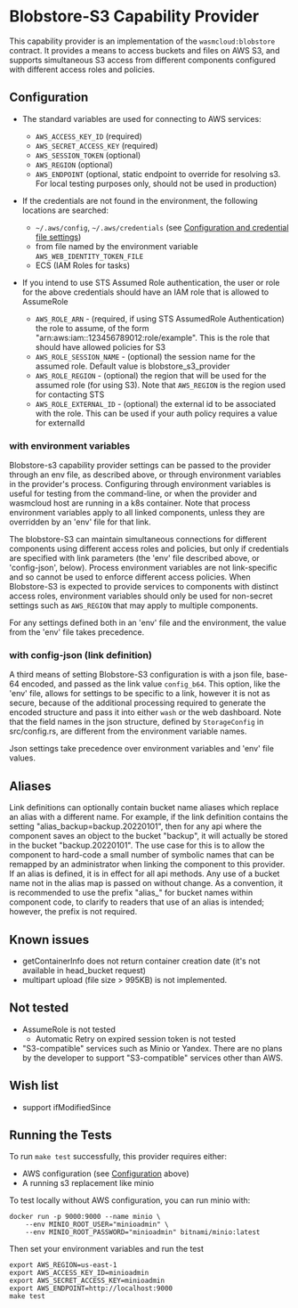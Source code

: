 # Blobstore-S3 Capability Provider

This capability provider is an implementation of the `wasmcloud:blobstore` contract. 
It provides a means to access buckets and files on AWS S3, and supports simultaneous S3 access
from different components configured with different access roles and policies.

## Configuration

- The standard variables are used for connecting to AWS services:
  - `AWS_ACCESS_KEY_ID` (required)
  - `AWS_SECRET_ACCESS_KEY` (required)
  - `AWS_SESSION_TOKEN` (optional)
  - `AWS_REGION` (optional)
  - `AWS_ENDPOINT` (optional, static endpoint to override for resolving s3. For local testing purposes only, should not be used in production)

- If the credentials are not found in the environment, the following locations are searched:
  - `~/.aws/config`, `~/.aws/credentials` (see [Configuration and credential file settings](https://docs.aws.amazon.com/cli/latest/userguide/cli-configure-files.html))
  - from file named by the environment variable `AWS_WEB_IDENTITY_TOKEN_FILE`
  - ECS (IAM Roles for tasks)

- If you intend to use STS Assumed Role authentication, the user or role for the above credentials should have an IAM role that is allowed to AssumeRole
  - `AWS_ROLE_ARN` - (required, if using STS AssumedRole Authentication) the role to assume, of the form  "arn:aws:iam::123456789012:role/example". This is the role that should have allowed policies for S3
  - `AWS_ROLE_SESSION_NAME` - (optional) the session name for the assumed role. Default value is blobstore_s3_provider
  - `AWS_ROLE_REGION` - (optional) the region that will be used for the assumed role (for using S3). Note that `AWS_REGION` is the region used for contacting STS
  - `AWS_ROLE_EXTERNAL_ID` - (optional) the external id to be associated with the role. This can be used if your auth policy requires a value for externalId


### with environment variables

Blobstore-s3 capability provider settings can be passed to the provider through an env file, as
described above, or through environment variables in the provider's process. Configuring through environment variables
is useful for testing from the command-line, or when the provider and wasmcloud host are running in a k8s container.
Note that process environment variables apply to all linked components, unless they are overridden by an 'env' file for that link.

The blobstore-S3 can maintain simultaneous connections for different components using different access roles and policies,
but only if credentials are specified with link parameters (the 'env' file described above,
or 'config-json', below). Process environment variables are not link-specific and so cannot be used to enforce
different access policies. When Blobstore-S3 is expected to provide services to components with distinct
access roles, environment variables should only be used for non-secret settings such as `AWS_REGION`
that may apply to multiple components.

For any settings defined both in an 'env' file and the environment, the value from the 'env' file takes precedence.

### with config-json (link definition)

A third means of setting Blobstore-S3 configuration is with a json file, base-64 encoded,
and passed as the link value `config_b64`. This option, like the 'env' file, allows for settings
to be specific to a link, however it is not as secure, because of the additional processing
required to generate the encoded structure and pass it into either `wash` or the web dashboard.
Note that the field names in the json structure, defined by `StorageConfig` in src/config.rs,
are different from the environment variable names.

Json settings take precedence over environment variables and 'env' file values.


## Aliases

Link definitions can optionally contain bucket name aliases which replace an alias with a different name.
For example, if the link definition contains the setting "alias_backup=backup.20220101", then for any api
where the component saves an object to the bucket "backup", it will actually be stored in the bucket "backup.20220101".
The use case for this is to allow the component to hard-code a small number of symbolic names that can be remapped
by an administrator when linking the component to this provider. If an alias is defined, it is in effect for all api methods.
Any use of a bucket name not in the alias map is passed on without change. As a convention, it is recommended
to use the prefix "alias_" for bucket names within component code, to clarify to readers that use of an alias is intended;
however, the prefix is not required.


## Known issues

- getContainerInfo does not return container creation date (it's not available in head_bucket request)
- multipart upload (file size > 995KB) is not implemented.

## Not tested

- AssumeRole is not tested
  - Automatic Retry on expired session token is not tested
- "S3-compatible" services such as Minio or Yandex. There are no plans by the developer to support "S3-compatible" services other than AWS.

## Wish list

- support ifModifiedSince


## Running the Tests
To run `make test` successfully, this provider requires either:
- AWS configuration (see [Configuration](#Configuration) above)
- A running s3 replacement like minio

To test locally without AWS configuration, you can run minio with:
```shell
docker run -p 9000:9000 --name minio \
    --env MINIO_ROOT_USER="minioadmin" \
    --env MINIO_ROOT_PASSWORD="minioadmin" bitnami/minio:latest
```

Then set your environment variables and run the test
```shell
export AWS_REGION=us-east-1
export AWS_ACCESS_KEY_ID=minioadmin
export AWS_SECRET_ACCESS_KEY=minioadmin
export AWS_ENDPOINT=http://localhost:9000
make test
```
